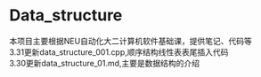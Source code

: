 # Data_structure
本项目主要根据NEU自动化大二计算机软件基础课，提供笔记、代码等  
3.31更新data_structure_001.cpp,顺序结构线性表表尾插入代码  
3.30更新data_structure_01.md,主要是数据结构的介绍  
